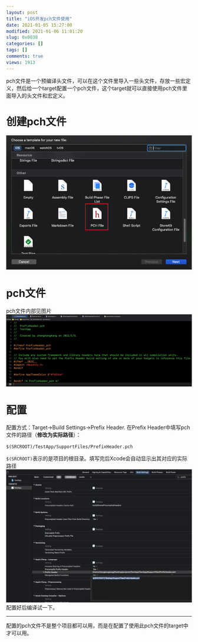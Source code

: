 ```yaml
---
layout: post
title: "iOS开发pch文件使用"
date: 2021-01-05 15:27:00
modified: 2021-01-06 11:01:20
slug: 0x0038
categories: []
tags: []
comments: true
views: 1913
---
```

pch文件是一个预编译头文件，可以在这个文件里导入一些头文件，存放一些宏定义，然后给一个target配置一个pch文件，这个target就可以直接使用pch文件里面导入的头文件和宏定义。
<!--more-->
# 创建pch文件
[![创建pch文件](/img/0038/0038-1.png "创建pch文件")](/img/0038/0038-1.png "创建pch文件")

# pch文件
pch文件内部见图片
[![pch文件](/img/0038/0038-2.png "pch文件")](/img/0038/0038-2.png "pch文件")

# 配置
配置方式：Target->Build Settings->Prefix Header.
在Prefix Header中填写pch文件的路径（**修改为实际路径**）：
```
$(SRCROOT)/TestApp/SupportFiles/PrefixHeader.pch
```
`$(SRCROOT)`表示的是项目的根目录。填写完后Xcode会自动显示出其对应的实际路径
[![配置pch文件](/img/0038/0038-3.png "配置pch文件")](/img/0038/0038-3.png "配置pch文件")
配置好后编译试一下。

------------

配置的pch文件不是整个项目都可以用，而是在配置了使用此pch文件的target中才可以用。